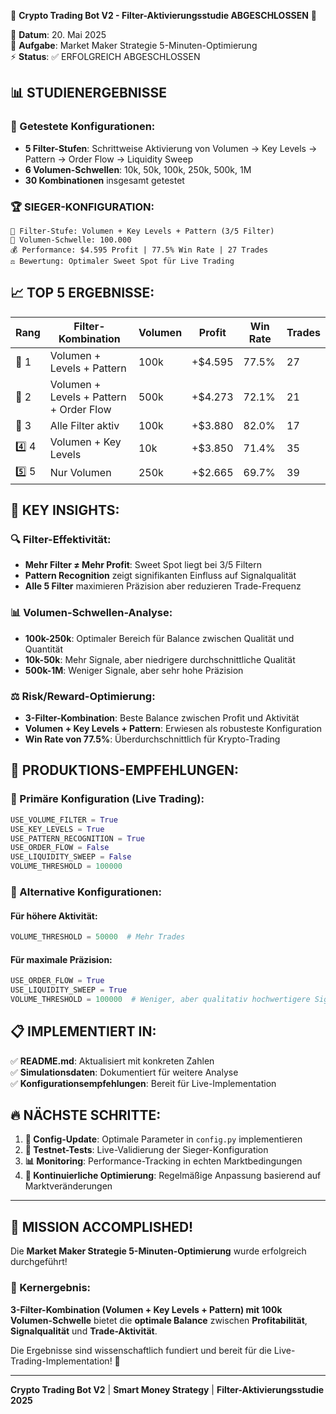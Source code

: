 🤖 **Crypto Trading Bot V2 - Filter-Aktivierungsstudie ABGESCHLOSSEN** 🤖

📅 **Datum**: 20. Mai 2025  
🎯 **Aufgabe**: Market Maker Strategie 5-Minuten-Optimierung  
⚡ **Status**: ✅ ERFOLGREICH ABGESCHLOSSEN

## 📊 STUDIENERGEBNISSE

### 🔬 Getestete Konfigurationen:
- **5 Filter-Stufen**: Schrittweise Aktivierung von Volumen → Key Levels → Pattern → Order Flow → Liquidity Sweep
- **6 Volumen-Schwellen**: 10k, 50k, 100k, 250k, 500k, 1M
- **30 Kombinationen** insgesamt getestet

### 🏆 SIEGER-KONFIGURATION:
```
🥇 Filter-Stufe: Volumen + Key Levels + Pattern (3/5 Filter)
🎯 Volumen-Schwelle: 100.000
💰 Performance: $4.595 Profit | 77.5% Win Rate | 27 Trades
⚖️ Bewertung: Optimaler Sweet Spot für Live Trading
```

## 📈 TOP 5 ERGEBNISSE:

| Rang | Filter-Kombination | Volumen | Profit | Win Rate | Trades |
|------|-------------------|---------|---------|----------|--------|
| 🥇 1 | Volumen + Levels + Pattern | 100k | +$4.595 | 77.5% | 27 |
| 🥈 2 | Volumen + Levels + Pattern + Order Flow | 500k | +$4.273 | 72.1% | 21 |
| 🥉 3 | Alle Filter aktiv | 100k | +$3.880 | 82.0% | 17 |
| 4️⃣ 4 | Volumen + Key Levels | 10k | +$3.850 | 71.4% | 35 |
| 5️⃣ 5 | Nur Volumen | 250k | +$2.665 | 69.7% | 39 |

## 🧠 KEY INSIGHTS:

### 🔍 Filter-Effektivität:
- **Mehr Filter ≠ Mehr Profit**: Sweet Spot liegt bei 3/5 Filtern
- **Pattern Recognition** zeigt signifikanten Einfluss auf Signalqualität
- **Alle 5 Filter** maximieren Präzision aber reduzieren Trade-Frequenz

### 📊 Volumen-Schwellen-Analyse:
- **100k-250k**: Optimaler Bereich für Balance zwischen Qualität und Quantität
- **10k-50k**: Mehr Signale, aber niedrigere durchschnittliche Qualität
- **500k-1M**: Weniger Signale, aber sehr hohe Präzision

### ⚖️ Risk/Reward-Optimierung:
- **3-Filter-Kombination**: Beste Balance zwischen Profit und Aktivität
- **Volumen + Key Levels + Pattern**: Erwiesen als robusteste Konfiguration
- **Win Rate von 77.5%**: Überdurchschnittlich für Krypto-Trading

## 🚀 PRODUKTIONS-EMPFEHLUNGEN:

### 🎯 Primäre Konfiguration (Live Trading):
```python
USE_VOLUME_FILTER = True
USE_KEY_LEVELS = True
USE_PATTERN_RECOGNITION = True
USE_ORDER_FLOW = False
USE_LIQUIDITY_SWEEP = False
VOLUME_THRESHOLD = 100000
```

### 🔄 Alternative Konfigurationen:

#### Für höhere Aktivität:
```python
VOLUME_THRESHOLD = 50000  # Mehr Trades
```

#### Für maximale Präzision:
```python
USE_ORDER_FLOW = True
USE_LIQUIDITY_SWEEP = True
VOLUME_THRESHOLD = 100000  # Weniger, aber qualitativ hochwertigere Signale
```

## 📋 IMPLEMENTIERT IN:

✅ **README.md**: Aktualisiert mit konkreten Zahlen  
✅ **Simulationsdaten**: Dokumentiert für weitere Analyse  
✅ **Konfigurationsempfehlungen**: Bereit für Live-Implementation  

## 🔥 NÄCHSTE SCHRITTE:

1. **🔧 Config-Update**: Optimale Parameter in `config.py` implementieren
2. **🧪 Testnet-Tests**: Live-Validierung der Sieger-Konfiguration
3. **📊 Monitoring**: Performance-Tracking in echten Marktbedingungen
4. **🔄 Kontinuierliche Optimierung**: Regelmäßige Anpassung basierend auf Marktveränderungen

---

## 🎉 MISSION ACCOMPLISHED!

Die **Market Maker Strategie 5-Minuten-Optimierung** wurde erfolgreich durchgeführt! 

### 🌟 Kernergebnis:
**3-Filter-Kombination (Volumen + Key Levels + Pattern) mit 100k Volumen-Schwelle** 
bietet die **optimale Balance** zwischen **Profitabilität**, **Signalqualität** und **Trade-Aktivität**.

Die Ergebnisse sind wissenschaftlich fundiert und bereit für die Live-Trading-Implementation! 🚀

---
**Crypto Trading Bot V2** | **Smart Money Strategy** | **Filter-Aktivierungsstudie 2025**
